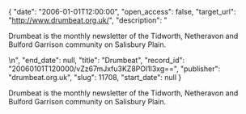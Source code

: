 {
  "date": "2006-01-01T12:00:00", 
  "open_access": false, 
  "target_url": "http://www.drumbeat.org.uk/", 
  "description": "<p>Drumbeat is the monthly newsletter of the Tidworth, Netheravon and Bulford Garrison community on Salisbury Plain.</p>\n", 
  "end_date": null, 
  "title": "Drumbeat", 
  "record_id": "20060101T120000/vZz67mJxfu3KZ8POl1l3xg==", 
  "publisher": "drumbeat.org.uk", 
  "slug": 11708, 
  "start_date": null
}

<p>Drumbeat is the monthly newsletter of the Tidworth, Netheravon and Bulford Garrison community on Salisbury Plain.</p>
